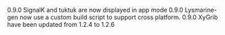 0.9.0 SignalK and tuktuk are now displayed in app mode
0.9.0 Lysmarine-gen now use a custom build script to support cross platform.
0.9.0 XyGrib have been updated from 1.2.4 to 1.2.6

